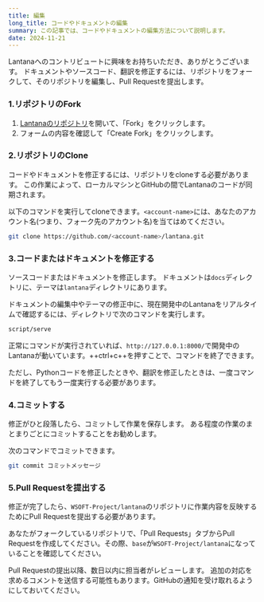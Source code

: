 ```yaml
---
title: 編集
long_title: コードやドキュメントの編集
summary: この記事では、コードやドキュメントの編集方法について説明します。
date: 2024-11-21
---
```


Lantanaへのコントリビュートに興味をお持ちいただき、ありがとうございます。
ドキュメントやソースコード、翻訳を修正するには、リポジトリをフォークして、そのリポジトリを編集し、Pull Requestを提出します。

### 1.リポジトリのFork

1. [Lantanaのリポジトリ](https://github.com/WSOFT-Project/lantana)を開いて、「Fork」をクリックします。
2. フォームの内容を確認して「Create Fork」をクリックします。

### 2.リポジトリのClone
コードやドキュメントを修正するには、リポジトリをcloneする必要があります。
この作業によって、ローカルマシンとGitHubの間でLantanaのコードが同期されます。

以下のコマンドを実行してcloneできます。`<account-name>`には、あなたのアカウント名(つまり、フォーク先のアカウント名)を当てはめてください。

```sh
git clone https://github.com/<account-name>/lantana.git
```

### 3.コードまたはドキュメントを修正する
ソースコードまたはドキュメントを修正します。
ドキュメントは`docs`ディレクトリに、テーマは`lantana`ディレクトリにあります。

ドキュメントの編集中やテーマの修正中に、現在開発中のLantanaをリアルタイムで確認するには、ディレクトリで次のコマンドを実行します。

```sh
script/serve
```

正常にコマンドが実行されていれば、`http://127.0.0.1:8000/`で開発中のLantanaが動いています。++ctrl+c++を押すことで、コマンドを終了できます。

ただし、Pythonコードを修正したときや、翻訳を修正したときは、一度コマンドを終了してもう一度実行する必要があります。

### 4.コミットする
修正がひと段落したら、コミットして作業を保存します。
ある程度の作業のまとまりごとにコミットすることをお勧めします。

次のコマンドでコミットできます。

```sh
git commit コミットメッセージ
```

### 5.Pull Requestを提出する
修正が完了したら、`WSOFT-Project/lantana`のリポジトリに作業内容を反映するためにPull Requestを提出する必要があります。

あなたがフォークしているリポジトリで、「Pull Requests」タブからPull Requestを作成してください。その際、`base`が`WSOFT-Project/lantana`になっていることを確認してください。

Pull Requestの提出以降、数日以内に担当者がレビューします。
追加の対応を求めるコメントを送信する可能性もあります。GitHubの通知を受け取れるようにしておいてください。